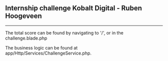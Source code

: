 <h2>
  Internship challenge Kobalt Digital - Ruben Hoogeveen
</h2>

___

<p>The total score can be found by navigating to '/', or in the challenge.blade.php</p>

<p>The business logic can be found at app/Http/Services/ChallengeService.php.</p>